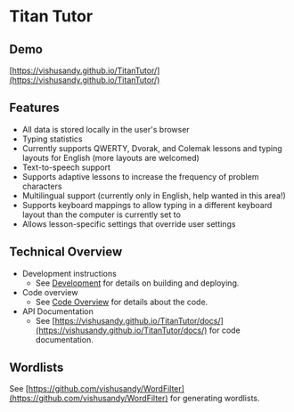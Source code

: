 
# Titan Tutor

## Demo

[https://vishusandy.github.io/TitanTutor/](https://vishusandy.github.io/TitanTutor/)

## Features

- All data is stored locally in the user's browser
- Typing statistics
- Currently supports QWERTY, Dvorak, and Colemak lessons and typing layouts for English (more layouts are welcomed)
- Text-to-speech support
- Supports adaptive lessons to increase the frequency of problem characters
- Multilingual support (currently only in English, help wanted in this area!)
- Supports keyboard mappings to allow typing in a different keyboard layout than the computer is currently set to
- Allows lesson-specific settings that override user settings


## Technical Overview

- Development instructions
    - See [Development](markdown/development.md) for details on building and deploying.
- Code overview
    - See [Code Overview](markdown/code_overview.md) for details about the code.
- API Documentation
    - See [https://vishusandy.github.io/TitanTutor/docs/](https://vishusandy.github.io/TitanTutor/docs/) for code documentation.

## Wordlists

See [https://github.com/vishusandy/WordFilter](https://github.com/vishusandy/WordFilter) for generating wordlists.
